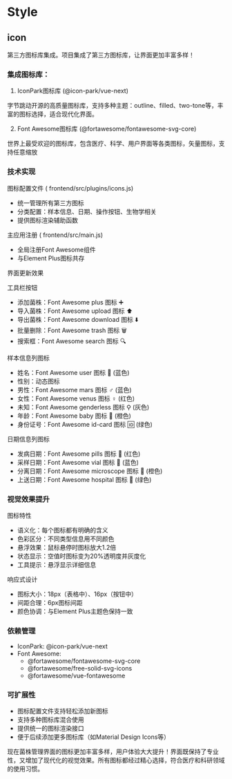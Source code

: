 # Style

## icon

第三方图标库集成。项目集成了第三方图标库，让界面更加丰富多样！

### 集成图标库：

1. IconPark图标库 (@icon-park/vue-next)

字节跳动开源的高质量图标库，支持多种主题：outline、filled、two-tone等，丰富的图标选择，适合现代化界面。

2. Font Awesome图标库 (@fortawesome/fontawesome-svg-core)

世界上最受欢迎的图标库，包含医疗、科学、用户界面等各类图标，矢量图标，支持任意缩放

### 技术实现

图标配置文件 ( frontend/src/plugins/icons.js)
- 统一管理所有第三方图标
- 分类配置：样本信息、日期、操作按钮、生物学相关
- 提供图标渲染辅助函数

主应用注册 ( frontend/src/main.js)
- 全局注册Font Awesome组件
- 与Element Plus图标共存

界面更新效果

工具栏按钮
- 添加菌株：Font Awesome plus 图标 ➕
- 导入菌株：Font Awesome upload 图标 ⬆️
- 导出菌株：Font Awesome download 图标 ⬇️
- 批量删除：Font Awesome trash 图标 🗑️
- 搜索框：Font Awesome search 图标 🔍

样本信息列图标
- 姓名：Font Awesome user 图标 👤 (蓝色)
- 性别：动态图标
- 男性：Font Awesome mars 图标 ♂️ (蓝色)
- 女性：Font Awesome venus 图标 ♀️ (红色)
- 未知：Font Awesome genderless 图标 ⚲ (灰色)
- 年龄：Font Awesome baby 图标 👶 (橙色)
- 身份证号：Font Awesome id-card 图标 🆔 (绿色)

日期信息列图标
- 发病日期：Font Awesome pills 图标 💊 (红色)
- 采样日期：Font Awesome vial 图标 🧪 (蓝色)
- 分离日期：Font Awesome microscope 图标 🔬 (橙色)
- 上送日期：Font Awesome hospital 图标 🏥 (绿色)

### 视觉效果提升

图标特性
- 语义化：每个图标都有明确的含义
- 色彩区分：不同类型信息用不同颜色
- 悬浮效果：鼠标悬停时图标放大1.2倍
- 状态显示：空值时图标变为20%透明度并灰度化
- 工具提示：悬浮显示详细信息

响应式设计
- 图标大小：18px（表格中）、16px（按钮中）
- 间距合理：6px图标间距
- 颜色协调：与Element Plus主题色保持一致

### 依赖管理

- IconPark: @icon-park/vue-next
- Font Awesome:
  * @fortawesome/fontawesome-svg-core
  * @fortawesome/free-solid-svg-icons
  * @fortawesome/vue-fontawesome

### 可扩展性

- 图标配置文件支持轻松添加新图标
- 支持多种图标库混合使用
- 提供统一的图标渲染接口
- 便于后续添加更多图标库（如Material Design Icons等）

现在菌株管理界面的图标更加丰富多样，用户体验大大提升！界面既保持了专业性，又增加了现代化的视觉效果。所有图标都经过精心选择，符合医疗和科研领域的使用习惯。

